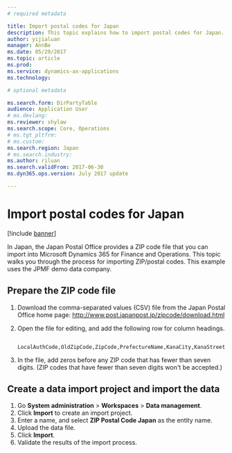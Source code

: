 ```yaml
---
# required metadata

title: Import postal codes for Japan
description: This topic explains how to import postal codes for Japan.
author: yijialuan
manager: AnnBe
ms.date: 05/29/2017
ms.topic: article
ms.prod: 
ms.service: dynamics-ax-applications
ms.technology: 

# optional metadata

ms.search.form: DirPartyTable
audience: Application User
# ms.devlang: 
ms.reviewer: shylaw
ms.search.scope: Core, Operations
# ms.tgt_pltfrm: 
# ms.custom: 
ms.search.region: Japan
# ms.search.industry: 
ms.author: riluan
ms.search.validFrom: 2017-06-30
ms.dyn365.ops.version: July 2017 update

---
```


# Import postal codes for Japan

[!include [banner](../includes/banner.md)]

In Japan, the Japan Postal Office provides a ZIP code file that you can import into Microsoft Dynamics 365 for Finance and Operations. This topic walks you through the process for importing ZIP/postal codes. This example uses the JPMF demo data company.

## Prepare the ZIP code file

1. Download the comma-separated values (CSV) file from the Japan Postal Office home page: <http://www.post.japanpost.jp/zipcode/download.html>
2. Open the file for editing, and add the following row for column headings.

        LocalAuthCode,OldZipCode,ZipCode,PrefectureName,KanaCity,KanaStreetName,State,City,StreetName,MoreZipCodeFlag,SmallerAreaFlag,StreetChomeFlag,MoreStreetFlag,UpdateFlag,Reason

3. In the file, add zeros before any ZIP code that has fewer than seven digits. (ZIP codes that have fewer than seven digits won't be accepted.)

## Create a data import project and import the data
1. Go **System administration** > **Workspaces** > **Data management**.
2. Click **Import** to create an import project.
3. Enter a name, and select **ZIP Postal Code Japan** as the entity name.
4. Upload the data file.
5. Click **Import**.
6. Validate the results of the import process.
